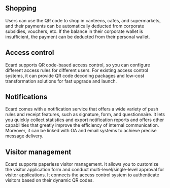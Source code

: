 ## Shopping

Users can use the QR code to shop in canteens, cafes, and supermarkets, and their payments can be automatically deducted from corporate subsidies, vouchers, etc. If the balance in their corporate wallet is insufficient, the payment can be deducted from their personal wallet.

## Access control

Ecard supports QR code-based access control, so you can configure different access rules for different users. For existing access control systems, it can provide QR code decoding packages and low-cost transformation solutions for fast upgrade and launch.

 

## Notifications

Ecard comes with a notification service that offers a wide variety of push rules and receipt features, such as signature, form, and questionnaire. It lets you quickly collect statistics and export notification reports and offers other capabilities that greatly improve the efficiency of internal communication. Moreover, it can be linked with OA and email systems to achieve precise message delivery.

 

## Visitor management

Ecard supports paperless visitor management. It allows you to customize the visitor application form and conduct multi-level/single-level approval for visitor applications. It connects the access control system to authenticate visitors based on their dynamic QR codes.
